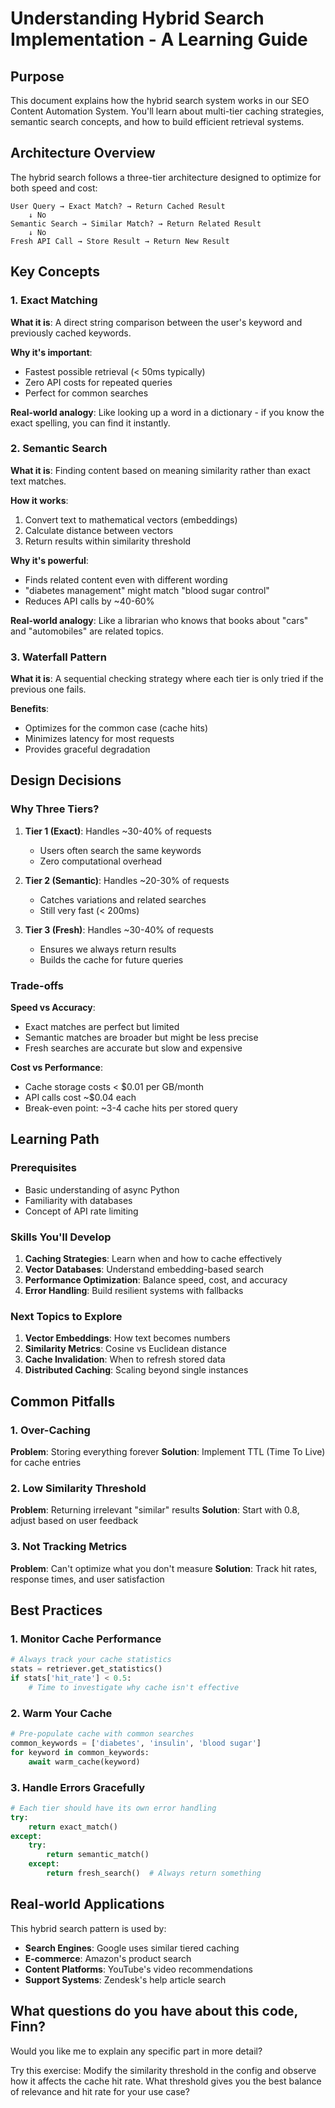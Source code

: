 # Understanding Hybrid Search Implementation - A Learning Guide

## Purpose

This document explains how the hybrid search system works in our SEO Content Automation System. You'll learn about multi-tier caching strategies, semantic search concepts, and how to build efficient retrieval systems.

## Architecture Overview

The hybrid search follows a three-tier architecture designed to optimize for both speed and cost:

```
User Query → Exact Match? → Return Cached Result
    ↓ No
Semantic Search → Similar Match? → Return Related Result  
    ↓ No
Fresh API Call → Store Result → Return New Result
```

## Key Concepts

### 1. Exact Matching
**What it is**: A direct string comparison between the user's keyword and previously cached keywords.

**Why it's important**: 
- Fastest possible retrieval (< 50ms typically)
- Zero API costs for repeated queries
- Perfect for common searches

**Real-world analogy**: Like looking up a word in a dictionary - if you know the exact spelling, you can find it instantly.

### 2. Semantic Search
**What it is**: Finding content based on meaning similarity rather than exact text matches.

**How it works**:
1. Convert text to mathematical vectors (embeddings)
2. Calculate distance between vectors
3. Return results within similarity threshold

**Why it's powerful**:
- Finds related content even with different wording
- "diabetes management" might match "blood sugar control"
- Reduces API calls by ~40-60%

**Real-world analogy**: Like a librarian who knows that books about "cars" and "automobiles" are related topics.

### 3. Waterfall Pattern
**What it is**: A sequential checking strategy where each tier is only tried if the previous one fails.

**Benefits**:
- Optimizes for the common case (cache hits)
- Minimizes latency for most requests
- Provides graceful degradation

## Design Decisions

### Why Three Tiers?

1. **Tier 1 (Exact)**: Handles ~30-40% of requests
   - Users often search the same keywords
   - Zero computational overhead

2. **Tier 2 (Semantic)**: Handles ~20-30% of requests
   - Catches variations and related searches
   - Still very fast (< 200ms)

3. **Tier 3 (Fresh)**: Handles ~30-40% of requests
   - Ensures we always return results
   - Builds the cache for future queries

### Trade-offs

**Speed vs Accuracy**:
- Exact matches are perfect but limited
- Semantic matches are broader but might be less precise
- Fresh searches are accurate but slow and expensive

**Cost vs Performance**:
- Cache storage costs < $0.01 per GB/month
- API calls cost ~$0.04 each
- Break-even point: ~3-4 cache hits per stored query

## Learning Path

### Prerequisites
- Basic understanding of async Python
- Familiarity with databases
- Concept of API rate limiting

### Skills You'll Develop
1. **Caching Strategies**: Learn when and how to cache effectively
2. **Vector Databases**: Understand embedding-based search
3. **Performance Optimization**: Balance speed, cost, and accuracy
4. **Error Handling**: Build resilient systems with fallbacks

### Next Topics to Explore
1. **Vector Embeddings**: How text becomes numbers
2. **Similarity Metrics**: Cosine vs Euclidean distance
3. **Cache Invalidation**: When to refresh stored data
4. **Distributed Caching**: Scaling beyond single instances

## Common Pitfalls

### 1. Over-Caching
**Problem**: Storing everything forever
**Solution**: Implement TTL (Time To Live) for cache entries

### 2. Low Similarity Threshold
**Problem**: Returning irrelevant "similar" results
**Solution**: Start with 0.8, adjust based on user feedback

### 3. Not Tracking Metrics
**Problem**: Can't optimize what you don't measure
**Solution**: Track hit rates, response times, and user satisfaction

## Best Practices

### 1. Monitor Cache Performance
```python
# Always track your cache statistics
stats = retriever.get_statistics()
if stats['hit_rate'] < 0.5:
    # Time to investigate why cache isn't effective
```

### 2. Warm Your Cache
```python
# Pre-populate cache with common searches
common_keywords = ['diabetes', 'insulin', 'blood sugar']
for keyword in common_keywords:
    await warm_cache(keyword)
```

### 3. Handle Errors Gracefully
```python
# Each tier should have its own error handling
try:
    return exact_match()
except:
    try:
        return semantic_match()
    except:
        return fresh_search()  # Always return something
```

## Real-world Applications

This hybrid search pattern is used by:
- **Search Engines**: Google uses similar tiered caching
- **E-commerce**: Amazon's product search
- **Content Platforms**: YouTube's video recommendations
- **Support Systems**: Zendesk's help article search

## What questions do you have about this code, Finn?

Would you like me to explain any specific part in more detail?

Try this exercise: Modify the similarity threshold in the config and observe how it affects the cache hit rate. What threshold gives you the best balance of relevance and hit rate for your use case?